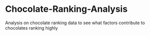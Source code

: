 # Chocolate-Ranking-Analysis
Analysis on chocolate ranking data to see what factors contribute to chocolates ranking highly
